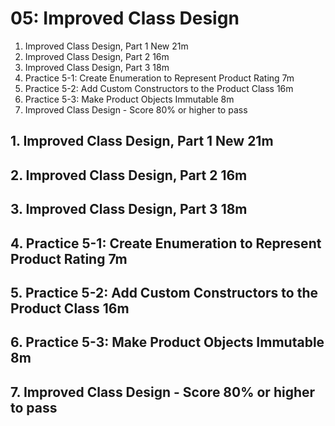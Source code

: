 # 05: Improved Class Design

1. Improved Class Design, Part 1 New 21m
2. Improved Class Design, Part 2 16m
3. Improved Class Design, Part 3 18m
4. Practice 5-1: Create Enumeration to Represent Product Rating 7m
5. Practice 5-2: Add Custom Constructors to the Product Class 16m
6. Practice 5-3: Make Product Objects Immutable 8m
7. Improved Class Design - Score 80% or higher to pass

## 1. Improved Class Design, Part 1 New 21m
## 2. Improved Class Design, Part 2 16m
## 3. Improved Class Design, Part 3 18m
## 4. Practice 5-1: Create Enumeration to Represent Product Rating 7m
## 5. Practice 5-2: Add Custom Constructors to the Product Class 16m
## 6. Practice 5-3: Make Product Objects Immutable 8m
## 7. Improved Class Design - Score 80% or higher to pass
